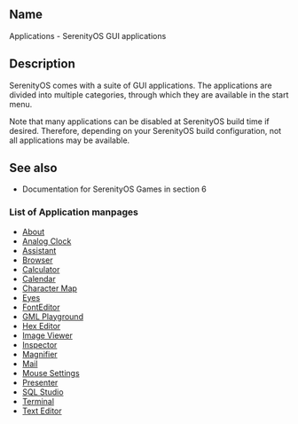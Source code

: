 ## Name

Applications - SerenityOS GUI applications

## Description

SerenityOS comes with a suite of GUI applications. The applications are divided into multiple categories, through which they are available in the start menu.

Note that many applications can be disabled at SerenityOS build time if desired. Therefore, depending on your SerenityOS build configuration, not all applications may be available. 

## See also

- Documentation for SerenityOS Games in section 6

### List of Application manpages

- [About](help://man/1/Applications/About)
- [Analog Clock](help://man/1/Applications/AnalogClock)
- [Assistant](help://man/1/Applications/Assistant)
- [Browser](help://man/1/Applications/Browser)
- [Calculator](help://man/1/Applications/Calculator)
- [Calendar](help://man/1/Applications/Calendar)
- [Character Map](help://man/1/Applications/CharacterMap)
- [Eyes](help://man/1/Applications/Eyes)
- [FontEditor](help://man/1/Applications/FontEditor)
- [GML Playground](help://man/1/Applications/GMLPlayground)
- [Hex Editor](help://man/1/Applications/HexEditor)
- [Image Viewer](help://man/1/Applications/ImageViewer)
- [Inspector](help://man/1/Applications/Inspector)
- [Magnifier](help://man/1/Applications/Magnifier)
- [Mail](help://man/1/Applications/Mail)
- [Mouse Settings](help://man/1/Applications/MouseSettings)
- [Presenter](help://man/1/Applications/Presenter)
- [SQL Studio](help://man/1/Applications/SQLStudio)
- [Terminal](help://man/1/Applications/Terminal)
- [Text Editor](help://man/1/Applications/TextEditor)
